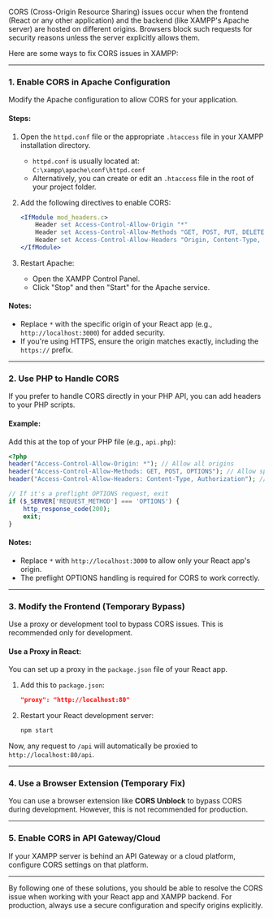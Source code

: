 CORS (Cross-Origin Resource Sharing) issues occur when the frontend (React or any other application) and the backend (like XAMPP's Apache server) are hosted on different origins. Browsers block such requests for security reasons unless the server explicitly allows them.

Here are some ways to fix CORS issues in XAMPP:

---

### 1. **Enable CORS in Apache Configuration**
Modify the Apache configuration to allow CORS for your application.

#### Steps:
1. Open the `httpd.conf` file or the appropriate `.htaccess` file in your XAMPP installation directory.
   - `httpd.conf` is usually located at:  
     `C:\xampp\apache\conf\httpd.conf`
   - Alternatively, you can create or edit an `.htaccess` file in the root of your project folder.

2. Add the following directives to enable CORS:
   ```apache
   <IfModule mod_headers.c>
       Header set Access-Control-Allow-Origin "*"
       Header set Access-Control-Allow-Methods "GET, POST, PUT, DELETE, OPTIONS"
       Header set Access-Control-Allow-Headers "Origin, Content-Type, Authorization"
   </IfModule>
   ```

3. Restart Apache:
   - Open the XAMPP Control Panel.
   - Click "Stop" and then "Start" for the Apache service.

#### Notes:
- Replace `*` with the specific origin of your React app (e.g., `http://localhost:3000`) for added security.
- If you're using HTTPS, ensure the origin matches exactly, including the `https://` prefix.

---

### 2. **Use PHP to Handle CORS**
If you prefer to handle CORS directly in your PHP API, you can add headers to your PHP scripts.

#### Example:
Add this at the top of your PHP file (e.g., `api.php`):
```php
<?php
header("Access-Control-Allow-Origin: *"); // Allow all origins
header("Access-Control-Allow-Methods: GET, POST, OPTIONS"); // Allow specific HTTP methods
header("Access-Control-Allow-Headers: Content-Type, Authorization"); // Allow specific headers

// If it's a preflight OPTIONS request, exit
if ($_SERVER['REQUEST_METHOD'] === 'OPTIONS') {
    http_response_code(200);
    exit;
}
```

#### Notes:
- Replace `*` with `http://localhost:3000` to allow only your React app's origin.
- The preflight OPTIONS handling is required for CORS to work correctly.

---

### 3. **Modify the Frontend (Temporary Bypass)**
Use a proxy or development tool to bypass CORS issues. This is recommended only for development.

#### Use a Proxy in React:
You can set up a proxy in the `package.json` file of your React app.

1. Add this to `package.json`:
   ```json
   "proxy": "http://localhost:80"
   ```

2. Restart your React development server:
   ```bash
   npm start
   ```

Now, any request to `/api` will automatically be proxied to `http://localhost:80/api`.

---

### 4. **Use a Browser Extension (Temporary Fix)**
You can use a browser extension like **CORS Unblock** to bypass CORS during development. However, this is not recommended for production.

---

### 5. **Enable CORS in API Gateway/Cloud**
If your XAMPP server is behind an API Gateway or a cloud platform, configure CORS settings on that platform.

---

By following one of these solutions, you should be able to resolve the CORS issue when working with your React app and XAMPP backend. For production, always use a secure configuration and specify origins explicitly.
